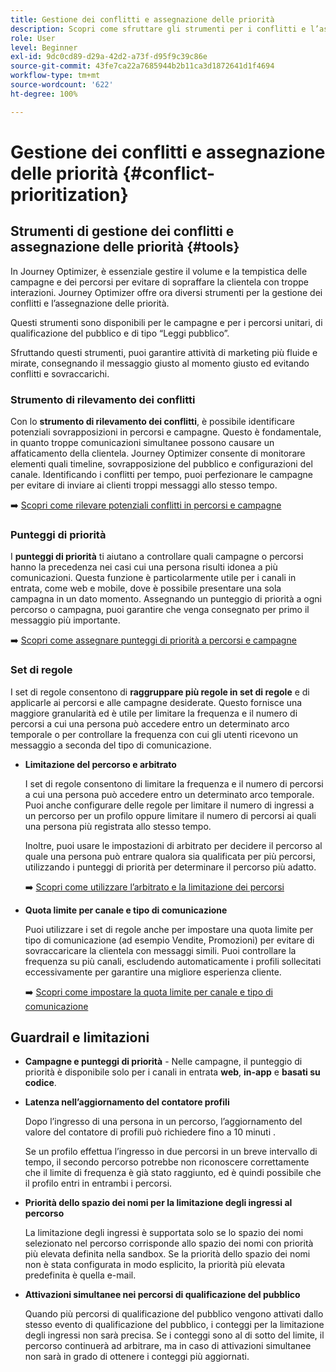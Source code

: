 ```yaml
---
title: Gestione dei conflitti e assegnazione delle priorità
description: Scopri come sfruttare gli strumenti per i conflitti e l’assegnazione delle priorità di Journey Optimizer.
role: User
level: Beginner
exl-id: 9dc0cd89-d29a-42d2-a73f-d95f9c39c86e
source-git-commit: 43fe7ca22a7685944b2b11ca3d1872641d1f4694
workflow-type: tm+mt
source-wordcount: '622'
ht-degree: 100%

---
```


# Gestione dei conflitti e assegnazione delle priorità {#conflict-prioritization}

## Strumenti di gestione dei conflitti e assegnazione delle priorità {#tools}

In Journey Optimizer, è essenziale gestire il volume e la tempistica delle campagne e dei percorsi per evitare di sopraffare la clientela con troppe interazioni. Journey Optimizer offre ora diversi strumenti per la gestione dei conflitti e l’assegnazione delle priorità.

Questi strumenti sono disponibili per le campagne e per i percorsi unitari, di qualificazione del pubblico e di tipo “Leggi pubblico”.

Sfruttando questi strumenti, puoi garantire attività di marketing più fluide e mirate, consegnando il messaggio giusto al momento giusto ed evitando conflitti e sovraccarichi.

### Strumento di rilevamento dei conflitti

Con lo **strumento di rilevamento dei conflitti**, è possibile identificare potenziali sovrapposizioni in percorsi e campagne. Questo è fondamentale, in quanto troppe comunicazioni simultanee possono causare un affaticamento della clientela. Journey Optimizer consente di monitorare elementi quali timeline, sovrapposizione del pubblico e configurazioni del canale. Identificando i conflitti per tempo, puoi perfezionare le campagne per evitare di inviare ai clienti troppi messaggi allo stesso tempo.

➡️ [Scopri come rilevare potenziali conflitti in percorsi e campagne](conflicts.md)

### Punteggi di priorità

I **punteggi di priorità** ti aiutano a controllare quali campagne o percorsi hanno la precedenza nei casi cui una persona risulti idonea a più comunicazioni. Questa funzione è particolarmente utile per i canali in entrata, come web e mobile, dove è possibile presentare una sola campagna in un dato momento. Assegnando un punteggio di priorità a ogni percorso o campagna, puoi garantire che venga consegnato per primo il messaggio più importante.

➡️ [Scopri come assegnare punteggi di priorità a percorsi e campagne](priority-scores.md)

### Set di regole

I set di regole consentono di **raggruppare più regole in set di regole** e di applicarle ai percorsi e alle campagne desiderate. Questo fornisce una maggiore granularità ed è utile per limitare la frequenza e il numero di percorsi a cui una persona può accedere entro un determinato arco temporale o per controllare la frequenza con cui gli utenti ricevono un messaggio a seconda del tipo di comunicazione.

* **Limitazione del percorso e arbitrato**

  I set di regole consentono di limitare la frequenza e il numero di percorsi a cui una persona può accedere entro un determinato arco temporale. Puoi anche configurare delle regole per limitare il numero di ingressi a un percorso per un profilo oppure limitare il numero di percorsi ai quali una persona più registrata allo stesso tempo.

  Inoltre, puoi usare le impostazioni di arbitrato per decidere il percorso al quale una persona può entrare qualora sia qualificata per più percorsi, utilizzando i punteggi di priorità per determinare il percorso più adatto.

  ➡️ [Scopri come utilizzare l’arbitrato e la limitazione dei percorsi](journey-capping.md)

* **Quota limite per canale e tipo di comunicazione**

  Puoi utilizzare i set di regole anche per impostare una quota limite per tipo di comunicazione (ad esempio Vendite, Promozioni) per evitare di sovraccaricare la clientela con messaggi simili. Puoi controllare la frequenza su più canali, escludendo automaticamente i profili sollecitati eccessivamente per garantire una migliore esperienza cliente.

  ➡️ [Scopri come impostare la quota limite per canale e tipo di comunicazione](../conflict-prioritization/channel-capping.md)

## Guardrail e limitazioni

* **Campagne e punteggi di priorità** - Nelle campagne, il punteggio di priorità è disponibile solo per i canali in entrata **web**, **in-app** e **basati su codice**.

* **Latenza nell’aggiornamento del contatore profili**

  Dopo l’ingresso di una persona in un percorso, l’aggiornamento del valore del contatore di profili può richiedere fino a 10 minuti .

  Se un profilo effettua l’ingresso in due percorsi in un breve intervallo di tempo, il secondo percorso potrebbe non riconoscere correttamente che il limite di frequenza è già stato raggiunto, ed è quindi possibile che il profilo entri in entrambi i percorsi.

* **Priorità dello spazio dei nomi per la limitazione degli ingressi al percorso**

  La limitazione degli ingressi è supportata solo se lo spazio dei nomi selezionato nel percorso corrisponde allo spazio dei nomi con priorità più elevata definita nella sandbox. Se la priorità dello spazio dei nomi non è stata configurata in modo esplicito, la priorità più elevata predefinita è quella e-mail.

* **Attivazioni simultanee nei percorsi di qualificazione del pubblico**

  Quando più percorsi di qualificazione del pubblico vengono attivati dallo stesso evento di qualificazione del pubblico, i conteggi per la limitazione degli ingressi non sarà precisa. Se i conteggi sono al di sotto del limite, il percorso continuerà ad arbitrare, ma in caso di attivazioni simultanee non sarà in grado di ottenere i conteggi più aggiornati.
